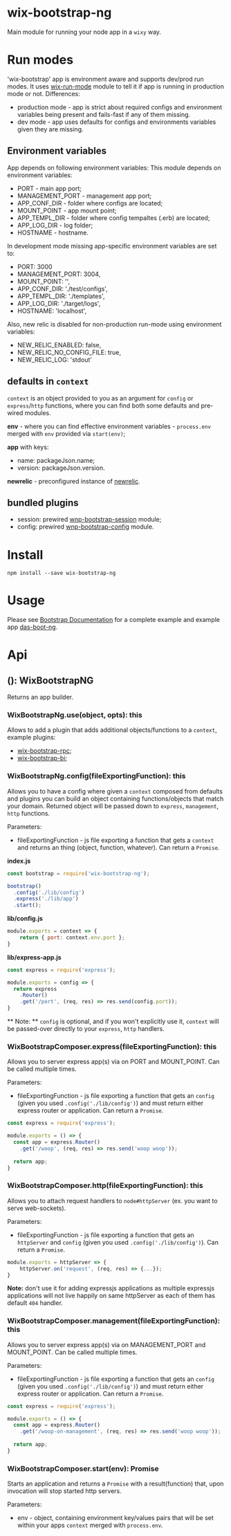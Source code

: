 # wix-bootstrap-ng

Main module for running your node app in a `wixy` way.

# Run modes

'wix-bootstrap' app is environment aware and supports dev/prod run modes. It uses [wix-run-mode](../../utils/wix-run-mode) module to tell it if app is running in production mode or not. Differences:
 - production mode - app is strict about required configs and environment variables being present and fails-fast if any of them missing.
 - dev mode - app uses defaults for configs and environments variables given they are missing.

## Environment variables

App depends on following environment variables:
This module depends on environment variables:
 - PORT - main app port;
 - MANAGEMENT_PORT - management app port;
 - APP_CONF_DIR - folder where configs are located;
 - MOUNT_POINT - app mount point;
 - APP_TEMPL_DIR - folder where config tempaltes (.erb) are located;
 - APP_LOG_DIR - log folder;
 - HOSTNAME - hostname.

In development mode missing app-specific environment variables are set to:
 - PORT: 3000
 - MANAGEMENT_PORT: 3004,
 - MOUNT_POINT: '',
 - APP_CONF_DIR: './test/configs',
 - APP_TEMPL_DIR: './templates',
 - APP_LOG_DIR: './target/logs',
 - HOSTNAME: 'localhost',

Also, new relic is disabled for non-production run-mode using environment variables:
 - NEW_RELIC_ENABLED: false,
 - NEW_RELIC_NO_CONFIG_FILE: true,
 - NEW_RELIC_LOG: 'stdout'

## defaults in `context`

`context` is an object provided to you as an argument for `config` or `express`/`http` functions, where you can find both some defaults and pre-wired modules.

**env** - where you can find effective environment variables - `process.env` merged with `env` provided via `start(env)`;

**app** with keys:
 - name: packageJson.name;
 - version: packageJson.version.

**newrelic** - preconfigured instance of [newrelic](https://www.npmjs.com/package/newrelic).

## bundled plugins

 - session: prewired [wnp-bootstrap-session](../../composer/wnp-bootstrap-session) module;
 - config: prewired [wnp-bootstrap-config](../../composer/wnp-bootstrap-config) module.

# Install

```
npm install --save wix-bootstrap-ng
```

# Usage

Please see [Bootstrap Documentation](..) for a complete example and example app [das-boot-ng](../das-boot-ng).

# Api

## (): WixBootstrapNG
Returns an app builder.

### WixBootstrapNg.use(object, opts): this
Allows to add a plugin that adds additional objects/functions to a `context`, example plugins:
 - [wix-bootstrap-rpc](../wix-bootstrap-rpc);
 - [wix-bootstrap-bi](../wix-bootstrap-bi);
 
### WixBootstrapNg.config(fileExportingFunction): this
Allows you to have a config where given a `context` composed from defaults and plugins you can build an object containing functions/objects that match your domain. Returned object will be passed down to `express`, `management`, `http` functions.
 
Parameters:
 - fileExportingFunction - js file exporting a function that gets a `context` and returns an thing (object, function, whatever). Can return a `Promise`.

**index.js**

```js
const bootstrap = require('wix-bootstrap-ng');

bootstrap()
  .config('./lib/config')
  .express('./lib/app')
  .start();
```

**lib/config.js**

```js
module.exports = context => {
    return { port: context.env.port };
}
```

**lib/express-app.js**

```js
const express = require('express');

module.exports = config => {
  return express
    .Router()
    .get('/port', (req, res) => res.send(config.port));    
}
```

** Note: ** `config` is optional, and if you won't explicitly use it, `context` will be passed-over directly to your `express`, `http` handlers.

### WixBootstrapComposer.express(fileExportingFunction): this
Allows you to server express app(s) via on PORT and MOUNT_POINT. Can be called multiple times.
 
Parameters:
 - fileExportingFunction - js file exporting a function that gets an `config` (given you used `.config('./lib/config')`) and must return either express router or application. Can return a `Promise`.

```js
const express = require('express');

module.exports = () => {
  const app = express.Router()
    .get('/woop', (req, res) => res.send('woop woop'));
  
  return app;
}
```

### WixBootstrapComposer.http(fileExportingFunction): this
Allows you to attach request handlers to `node#httpServer` (ex. you want to serve web-sockets).
 
Parameters:
 - fileExportingFunction - js file exporting a function that gets an `httpServer` and `config` (given you used `.config('./lib/config')`). Can return a `Promise`.

```js
module.exports = httpServer => {
    httpServer.on('request', (req, res) => {...});
}
```
**Note:** don't use it for adding expressjs applications as multiple expressjs applications will not live happily on same httpServer as each of them has default `404` handler.

### WixBootstrapComposer.management(fileExportingFunction): this
Allows you to server express app(s) via on MANAGEMENT_PORT and MOUNT_POINT. Can be called multiple times.
 
Parameters:
 - fileExportingFunction - js file exporting a function that gets an `config` (given you used `.config('./lib/config')`) and must return either express router or application. Can return a `Promise`.

```js
const express = require('express');

module.exports = () => {
  const app = express.Router()
    .get('/woop-on-management', (req, res) => res.send('woop woop'));
  
  return app;
}
```

### WixBootstrapComposer.start(env): Promise
Starts an application and returns a `Promise` with a result(function) that, upon invocation will stop started http servers.

Parameters:
 - env - object, containing environment key/values pairs that will be set within your apps `context` merged with `process.env`. 